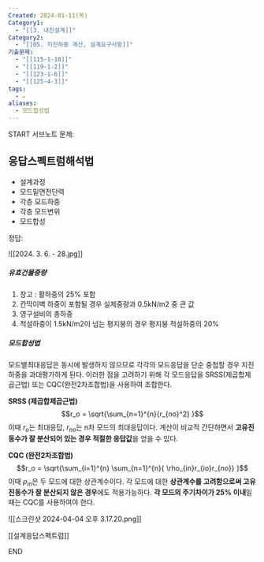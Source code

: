 ```yaml
---
Created: 2024-01-11(목)
Category1:
  - "[[3. 내진설계]]"
Category2:
  - "[[05. 지진하중 계산, 설계요구사항]]"
기출문제:
  - "[[115-1-10]]"
  - "[[119-1-2]]"
  - "[[123-1-6]]"
  - "[[125-4-3]]"
tags:
  - ✏️
aliases:
  - 모드합성법
---
```

START
서브노트
문제:  
## 응답스펙트럼해석법
- 설계과정
- 모드밑면전단력
- 각층 모드하중
- 각층 모드변위
- 모드합성

정답: 

![[2024. 3. 6. - 28.jpg]]


##### 유효건물중량

1. 창고 : 활하중의 25% 포함
2. 칸막이벽 하중이 포함될 경우 실제중량과 0.5kN/m2 중 큰 값
3. 영구설비의 총하중
4. 적설하중이 1.5kN/m2이 넘는 평지붕의 경우 평지붕 적설하중의 20%
##### 모드합성법
모드별최대응답은 동시에 발생하지 않으므로 각각의 모드응답을 단순 중첩할 경우 지진하중을 과대평가하게 된다.  이러한 점을 고려하기 위해 각 모드응답을 SRSS(제곱합제곱근법) 또는 CQC(완전2차조합법)을 사용하여 조합한다.

**SRSS (제곱합제곱근법)**
$$r_o = \sqrt{\sum_{n=1}^{n}{r_{no}^2} }$$
이때 $r_o$는 최대응답, $r_{no}$는 n차 모드의 최대응답이다.
계산이 비교적 간단하면서 **고유진동수가 잘 분산되어 있는 경우 적절한 응답값**을 얻을 수 있다.

**CQC (완전2차조합법)**
$$r_o = \sqrt{\sum_{i=1}^{n}  \sum_{n=1}^{n}{ \rho_{in}r_{io}r_{no}} }$$
이때 $\rho_{in}$은 두 모드에 대한 상관계수이다.
각 모드에 대한 **상관계수를 고려함으로써 고유진동수가 잘 분산되지 않은 경우**에도 적용가능하다. **각 모드의 주기차이가 25% 이내**일 때는 CQC를 사용하여야 한다.


![[스크린샷 2024-04-04 오후 3.17.20.png]]



[[설계응답스펙트럼]]
<!--ID: 1704960953973-->
END

